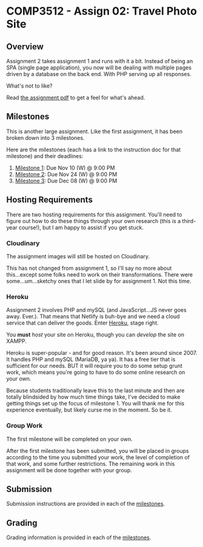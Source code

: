 # COMP3512 - Assign 02: Travel Photo Site

## Overview

Assignment 2 takes assignment 1 and runs with it a bit. Instead of being an SPA (single page application), you now will be dealing with multiple pages driven by a database on the back end. With PHP serving up all responses. 

What's not to like?

Read [the assignment pdf](comp-3512-asg-2-fall-2021-version-3.pdf) to get a feel for what's ahead.

## Milestones

This is another large assignment. Like the first assignment, it has been broken down into 3 milestones.

Here are the milestones (each has a link to the instruction doc for that milestone) and their deadlines:

1. [Milestone 1](milestone-01.md): Due Nov 10 (W) @ 9:00 PM
2. [Milestone 2](milestone-02.md): Due Nov 24 (W) @ 9:00 PM
3. [Milestone 3](milestone-03.md): Due Dec 08 (W) @ 9:00 PM

## Hosting Requirements

There are two hosting requirements for this assignment. You'll need to figure out how to do these things through your own research (this _is_ a third-year course!), but I am happy to assist if you get stuck.

### Cloudinary

The assignment images will still be hosted on Cloudinary.

This has not changed from assignment 1, so I'll say no more about this...except some folks need to work on their transformations. There were some...um...sketchy ones that I let slide by for assignment 1. Not this time.

### Heroku

Assignment 2 involves PHP and mySQL (and JavaScript...JS never goes away. Ever.). That means that Netlify is buh-bye and we need a cloud service that can deliver the goods. Enter [Heroku](https://www.heroku.com/), stage right.

You **must** _host_ your site on Heroku, though you can _develop_ the site on XAMPP. 

Heroku is super-popular - and for good reason. It's been around since 2007. It handles PHP and mySQL (MariaDB, ya ya). It has a free tier that is sufficient for our needs.  BUT it will require you to do some setup grunt work, which means you're going to have to do some online research on your own. 

Because students traditionally leave this to the last minute and then are totally blindsided by how much time things take, I've decided to make getting things set up the focus of milestone 1. You will thank me for this experience eventually, but likely curse me in the moment. So be it.

### Group Work

The first milestone will be completed on your own.

After the first milestone has been submitted, you will be placed in groups according to the time you submitted your work, the level of completion of that work, and some further restrictions. The remaining work in this assignment will be done together with your group.


## Submission

Submission instructions are provided in each of the [milestones](#milestones).

## Grading

Grading information is provided in each of the [milestones](#milestones).

